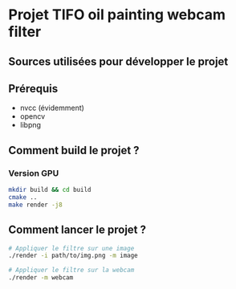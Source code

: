 # Projet TIFO oil painting webcam filter

## Sources utilisées pour développer le projet

## Prérequis
* nvcc (évidemment)
* opencv
* libpng

## Comment build le projet ?

### Version GPU
```bash
mkdir build && cd build
cmake ..
make render -j8
```

## Comment lancer le projet ?
```bash
# Appliquer le filtre sur une image
./render -i path/to/img.png -m image

# Appliquer le filtre sur la webcam
./render -m webcam
```

